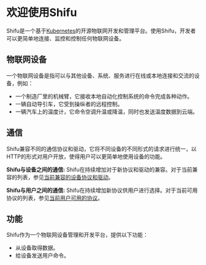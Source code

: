 # 欢迎使用Shifu
Shifu是一个基于[Kubernetes](https://kubernetes.io/)的开源物联网开发和管理平台。使用Shifu，开发者可以更简单地连接、监控和控制任何物联网设备。

## 物联网设备
一个物联网设备是指可以与其他设备、系统、服务进行在线或本地连接和交流的设备，例如：
- 一个制造厂里的机械臂，它接收本地自动化控制系统的命令完成各种动作。
- 一辆自动导引车，它受到操纵者的远程控制。
- 一辆汽车上的温度计，它命令空调升温或降温，同时也发送温度数据到云端。

## 通信
Shifu兼容不同的通信协议和驱动，它将不同设备的不同形式的请求进行统一，以HTTP的形式对用户开放，使得用户可以更简单地使用设备的功能。

**Shifu与设备之间的通信:**
Shifu在持续增加对于新协议和驱动的兼容。对于当前兼容的列表，参见[当前兼容的设备协议和驱动](./supported_device_protocols_and_drivers.md)。

**Shifu与用户之间的通信:**
Shifu在持续增加新协议供用户进行选择。对于当前可用协议的列表，参见[当前用户可用的协议](./supported_user_protocols_and_drivers.md)。

## 功能
Shifu作为一个物联网设备管理和开发平台，提供以下功能：
- 从设备取得数据。
- 给设备发送用户命令。